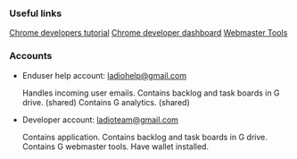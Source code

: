 ### Useful links

[Chrome developers tutorial](https://developers.google.com/chrome/web-store/docs/get_started_simple)
[Chrome developer dashboard](https://chrome.google.com/webstore/developer/dashboard)
[Webmaster Tools](https://www.google.com/webmasters/tools)

### Accounts

* Enduser help account: ladiohelp@gmail.com

  Handles incoming user emails.
  Contains backlog and task boards in G drive. (shared)
  Contains G analytics. (shared)

* Developer account: ladioteam@gmail.com

  Contains application.
  Contains backlog and task boards in G drive.
  Contains G webmaster tools.
  Have wallet installed.

